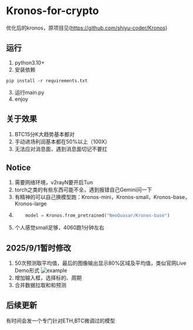# Kronos-for-crypto
优化后的kronos，原项目见(https://github.com/shiyu-coder/Kronos)
## 运行
1. python3.10+
2. 安装依赖
```Shell
pip install -r requirements.txt
```
3. 运行main.py
4. enjoy
## 关于效果
1. BTC15分K大趋势基本都对
2. 手动进场利润基本都在50%以上（100X）
3. 无法应对消息面，遇到消息面切记不要扛
## Notice
1. 需要网络环境，v2rayN要开启Tun
2. torch之类的有些东西可能不全，遇到报错自己Gemini问一下
3. 有精神的可以自己换模型跑：Kronos-mini，Kronos-small，Kronos-base，Kronos-large
4. ```Python
       model = Kronos.from_pretrained("NeoQuasar/Kronos-base")
   ```
5. 个人感觉small足够，4060跑1分钟左右
## 2025/9/1暂时修改
1. 50次预测取平均值，最后的图像输出显示80%区域及平均值，类似官网Live Demo形式
![example](https://github.com/yaohongrui/Kronos-for-crypto/blob/main/example.png)
2. 增加输入框，选择标的、周期
3. 合并数据拉取和和预测
## 后续更新
有时间会发一个专门针对ETH,BTC微调过的模型
